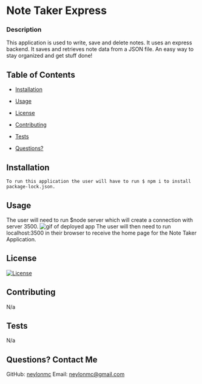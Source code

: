 # Note Taker Express

### Description
  This application is used to write, save and delete notes. It uses an express backend. It saves and retrieves note data from a JSON file. An easy way to stay organized and get stuff done!

## Table of Contents
  
* [Installation](#installation)
  
* [Usage](#usage)
  
* [License](#license)
  
* [Contributing](#contributing)
  
* [Tests](#tests)
  
* [Questions?](#questions)

## Installation
  ```
  To run this application the user will have to run $ npm i to install package-lock.json. 
  ```
  
## Usage
  The user will need to run $node server which will create a connection with server 3500. 
  <img src="../public/assets/start.gif" alt="gif of deployed app">
  The user will then need to run localhost:3500 in their browser to receive the home page for the Note Taker Application. 
  
## License
  [![License](https://img.shields.io/badge/License-MIT%202.0-blue.svg)](https://opensource.org/licenses/MIT)
  
## Contributing
  N/a
  
## Tests
  N/a
  
## Questions? Contact Me
  GitHub: [neylonmc]("https://github.com/neylonmc")
  Email: [neylonmc@gmail.com]("mailto:neylonmc@gmail.com") 